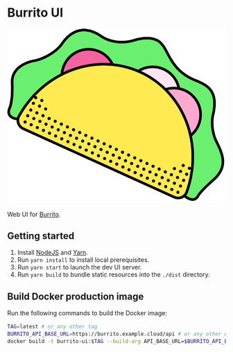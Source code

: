 # Burrito UI

<img src="https://raw.githubusercontent.com/padok-team/burrito/main/ui/public/favicon.svg" alt="Burrito Logo" width="600" />

Web UI for [Burrito](https://github.com/padok-team/burrito).

## Getting started

1. Install [NodeJS](https://nodejs.org/en/download/) and [Yarn](https://yarnpkg.com).
2. Run `yarn install` to install local prerequisites.
3. Run `yarn start` to launch the dev UI server.
4. Run `yarn build` to bundle static resources into the `./dist` directory.

## Build Docker production image

Run the following commands to build the Docker image:

```bash
TAG=latest # or any other tag
BURRITO_API_BASE_URL=https://burrito.example.cloud/api # or any other API base URL
docker build -t burrito-ui:$TAG --build-arg API_BASE_URL=$BURRITO_API_BASE_URL .
```
